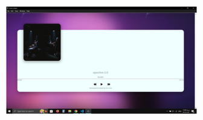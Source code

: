 ![scs](https://github.com/Aria-Hosseini/musicplayer-app/blob/master/screenshots/photo_2025-09-07_11-04-59.jpg)
